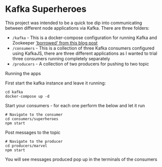 # Kafka Superheroes

This project was intended to be a quick toe dip into communicating between different node applications via Kafka. There are three folders:

- `/kafka` - This is a docker-compose configuration for running Kafka and Zookeeper ['borrowed' from this blog post](https://www.baeldung.com/ops/kafka-docker-setup)
- `/consumers` - This is a collection of three Kafka consumers configured using KafkaJS, there are three different applications as I wanted to trial three consumers running completely separately
- `/producers` - A collection of two producers for pushing to two topic

Running the apps

First start the kafka instance and leave it running:
```
cd kafka
docker-compose up -d
```

Start your consumers - for each one perform the below and let it run
```
# Navigate to the consumer
cd consumers/superheroes
npm start
```

Post messages to the topic
```
# Navigate to the producer
cd producers/marvel
npm start
```

You will see messages produced pop up in the terminals of the consumers